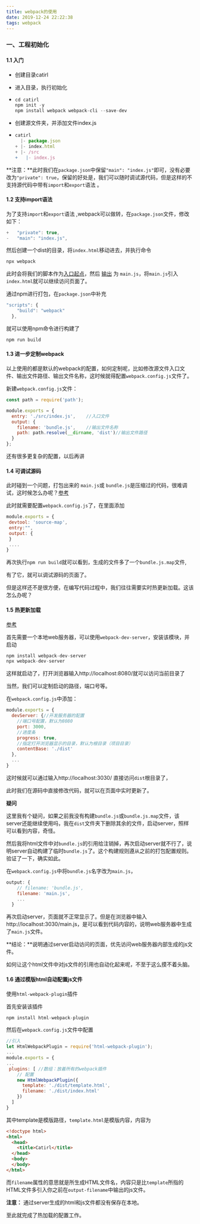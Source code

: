 ```yaml
---
title: webpack的使用
date: 2019-12-24 22:22:38
tags: webpack
---
```

### 一、工程初始化

#### 1.1 入门

* 创建目录catirl

* 进入目录，执行初始化

* ```javascript
  cd catirl
  npm init -y
  npm install webpack webpack-cli --save-dev
  ```

* 创建源文件夹，并添加文件index.js

* ```javascript
  catirl
    |- package.json
  + |- index.html
  + |- /src
  +   |- index.js
  ```

  
  

**注意：**此时我们在`package.json`中保留`"main": "index.js"`即可，没有必要改为`"private": true`，保留的好处是，我们可以随时调试源代码，但是这样的不支持源代码中带有`import`和`export`语法 。



#### 1.2 支持import语法

为了支持`import`和`export`语法 ,webpack可以做转，在`package.json`文件，修改如下：

```javascript
+   "private": true,
-   "main": "index.js",
```

然后创建一个dist的目录，将`index.html`移动进去，并执行命令

```javascript
npx webpack
```

此时会将我们的脚本作为[入口起点](https://www.webpackjs.com/concepts/entry-points)，然后 [输出](https://www.webpackjs.com/concepts/output) 为 `main.js`，将`main.js`引入`index.html`就可以继续访问页面了。

通过npm进行打包，在`package.json`中补充

```javascript
"scripts": {
    "build": "webpack"
  },
```

就可以使用npm命令进行构建了

```javascript
npm run build
```



#### 1.3 进一步定制webpack

以上使用的都是默认的webpack的配置，如何定制呢，比如修改源文件入口文件、输出文件路径、输出文件名称，这时候就得配置`webpack.config.js`文件了。

新建`webpack.config.js`文件：

```javascript
const path = require('path');

module.exports = {
  entry: './src/index.js',    //入口文件
  output: {
    filename: 'bundle.js',    //输出文件名称
    path: path.resolve(__dirname, 'dist')//输出文件路径
  }
};
```

还有很多更复杂的配置，以后再讲

#### 1.4 可调试源码

此时碰到一个问题，打包出来的 `main.js`或 `bundle.js`是压缩过的代码，很难调试，这时候怎么办呢？[参考](<https://www.jb51.net/article/150357.htm>)

此时就需要配置`webpack.config.js`了，在里面添加

```javascript
module.exports = {
 devtool: 'source-map',
 entry:"",
 output: {
 }
 ....
}
```

再次执行`npm run build`就可以看到，生成的文件多了一个`bundle.js.map`文件,

有了它，就可以调试源码的页面了。

但是这样还不是很方便，在编写代码过程中，我们往往需要实时热更新加载。这该怎么办呢？

#### 1.5 热更新加载

[参考](https://blog.csdn.net/a2013126370/article/details/88249664)

首先需要一个本地web服务器，可以使用`webpack-dev-server`，安装该模块，并启动

```javascript
npm install webpack-dev-server
npx webpack-dev-server
```

这样就启动了，打开浏览器输入http://localhost:8080/就可以访问当前目录了

当然，我们可以定制启动的路径，端口号等。

在`webpack.config.js`中添加：

```javascript
module.exports = {
  devServer: {//开发服务器的配置
    //端口号配置，默认为8080
    port: 3000,
    //进度条
    progress: true,
    //指定打开浏览器显示的目录，默认为根目录（项目目录）
    contentBase: './dist'
  },
  ...
}
```

这时候就可以通过输入http://localhost:3030/ 直接访问`dist`根目录了，

此时我们在源码中直接修改代码，就可以在页面中实时更新了。

**疑问**

这里我有个疑问，如果之前我没有构建`bundle.js`或`bundle.js.map`文件，该server还能继续使用吗，我在`dist`文件夹下删除其余的文件，启动server，照样可以看到内容，奇怪。

然后我将html文件中对`bundle.js`的引用给注销掉，再次启动server就不行了，说明server自动构建了临时`bundle.js`了。这个构建规则遵从之前的打包配置规则。验证了一下，确实如此。

在`webpack.config.js`中将`bundle.js`名字改为`main.js`，

```javascript
output: {
    // filename: 'bundle.js',
    filename: 'main.js', 
    ...
  }
```

再次启动server，页面就不正常显示了。但是在浏览器中输入http://localhost:3030/main.js，是可以看到代码内容的，说明web服务器中生成了`main.js`文件。



**结论：**说明通过server启动访问的页面，优先访问web服务器内部生成的js文件。



如何让这个html文件中对js文件的引用也自动化起来呢，不至于这么摸不着头脑。

#### 1.6 通过模版html自动配置js文件

使用`html-webpack-plugin`插件

首先安装该插件

```javascript
npm install html-webpack-plugin
```

然后在`webpack.config.js`文件中配置

```javascript
//引入
let HtmlWebpackPlugin = require('html-webpack-plugin');
...
module.exports = {
...
 plugins: [ //数组：放着所有的webpack插件
 	// 配置
    new HtmlWebpackPlugin({
      template: './dist/template.html',
      filename: './dist/index.html'
    })
  ]
}
```

其中template是模版路径，`template.html`是模版内容，内容为

```html
<!doctype html>
<html>
  <head>
    <title>Catirl</title>
  </head>
  <body>
  </body>
</html>
```

而`filename`属性的意思就是所生成HTML文件名，内容只是比`template`所指的HTML文件多引入你之前在`output-filename`中输出的js文件。

**注意：** 通过server生成的html和js文件都没有保存在本地。

至此就完成了热加载的配置工作。